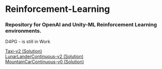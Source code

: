 # Reinforcement-Learning

### Repository for OpenAI and Unity-ML Reinforcement Learning environments.

D4PG - is still in Work

[Taxi-v2 (Solution)](OpenAI/Taxi-v2)  
[LunarLanderContinuous-v2 (Solution)](OpenAI/LunarLander-v2)  
[MountainCarContinuous-v0 (Solution)](OpenAI/MountainCarContinuous-v0)